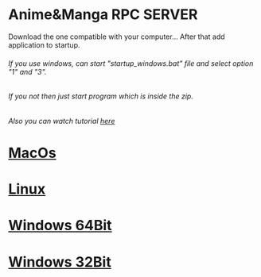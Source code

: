 # Anime&Manga RPC SERVER
Download the one compatible with your computer...
After that add application to startup.
###### If you use windows, can start "startup_windows.bat" file and select option "1" and "3".
###### If you not then just start program which is inside the zip.

###### Also you can watch tutorial [here]()

# [MacOs](https://raw.githubusercontent.com/Herom123/Anime-Manga_RPC_SERVER/main/macos.zip)
# [Linux](https://raw.githubusercontent.com/Herom123/Anime-Manga_RPC_SERVER/main/linux.zip)
# [Windows 64Bit](https://raw.githubusercontent.com/Herom123/Anime-Manga_RPC_SERVER/main/windows_64bit.zip)
# [Windows 32Bit](https://raw.githubusercontent.com/Herom123/Anime-Manga_RPC_SERVER/main/windows_32bit.zip)
